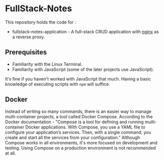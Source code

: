 # FullStack-Notes

This repository holds the code for :
- fullstack-notes-application - A full-stack CRUD application with [nginx](https://hub.docker.com/_/nginx/) as a reverse proxy.


## Prerequisites

- Familiarity with the Linux Terminal.
- Familiarity with JavaScript (some of the later projects use JavaScript).

It's fine if you haven't worked with JavaScript that much. Having a basic knowledge of executing scripts with `npm` will suffice.

## Docker

Instead of writing so many commands, there is an easier way to manage multi-container projects, a tool called Docker Compose.
According to the Docker documentation - "Compose is a tool for defining and running multi-container Docker applications. 
With Compose, you use a YAML file to configure your application’s services. Then, with a single command, you create and start 
all the services from your configuration."
Although Compose works in all environments, it's more focused on development and testing. 
Using Compose on a production environment is not recommended at all.
